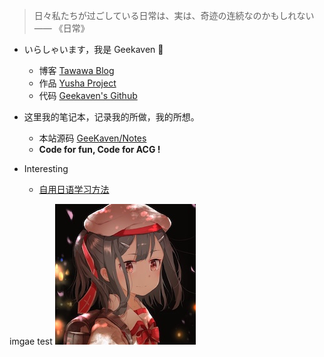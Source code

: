 > 日々私たちが过ごしている日常は、実は、奇迹の连続なのかもしれない                       —— 《日常》

* いらしゃいます，我是 Geekaven 👏
    * 博客 [Tawawa Blog](http://tawawa.moe)
    * 作品 [Yusha Project](https://yuyuyu.moe)
    * 代码 [Geekaven's Github](https://github.com/GeeKaven)

* 这里我的笔记本，记录我的所做，我的所想。
    * 本站源码 [GeeKaven/Notes](https://github.com/GeeKaven/Notes)
    * **Code for fun, Code for ACG !**

* Interesting
    * [自用日语学习方法](Japanese/自用日语学习方法.md)

imgae test
![avatar](_assets/avatar.jpeg)